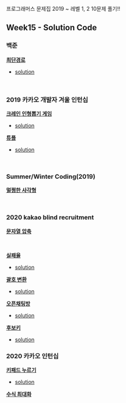 프로그래머스 문제집 2019 ~ 레벨 1, 2 10문제 풀기!!

## Week15 - Solution Code

### 백준
[**최단경로**](https://www.acmicpc.net/problem/1753)
* [solution](https://github.com/BBBOMi/Algorithms-New/blob/master/week15/Main_1753.java)



<br/>




### 2019 카카오 개발자 겨울 인턴십
[**크레인 인형뽑기 게임**](https://programmers.co.kr/learn/courses/30/lessons/64061)

* [solution](https://github.com/BBBOMi/Algorithms-New/blob/master/week15/programmers/Main_64061.java)



[**튜플**](https://programmers.co.kr/learn/courses/30/lessons/64065)

* [solution](https://github.com/BBBOMi/Algorithms-New/blob/master/week15/programmers/Main_64065.java)



<br/>



### Summer/Winter Coding(2019)

[**멀쩡한 사각형**](https://programmers.co.kr/learn/courses/30/lessons/62048)



<br/>



### 2020 kakao blind recruitment
[**문자열 압축**](https://programmers.co.kr/learn/courses/30/lessons/60057)



<br/>



[**실패율**](https://programmers.co.kr/learn/courses/30/lessons/42889)

* [solution]()

[**괄호 변환**](https://programmers.co.kr/learn/courses/30/lessons/60058)

* [solution](https://github.com/BBBOMi/Algorithms-New/blob/master/week15/programmers/Main_60058.java)

[**오픈채팅방**](https://programmers.co.kr/learn/courses/30/lessons/42888)

* [solution](https://github.com/BBBOMi/Algorithms-New/blob/master/week15/programmers/Main_42888.java)

[**후보키**](https://programmers.co.kr/learn/courses/30/lessons/42890)

* [solution](https://github.com/BBBOMi/Algorithms-New/blob/master/week15/programmers/Main_42890.java)

### 2020 카카오 인턴십
[**키패드 누르기**](https://programmers.co.kr/learn/courses/30/lessons/67256)

* [solution](https://github.com/BBBOMi/Algorithms-New/blob/master/week15/programmers/Main_67256.java)

[**수식 최대화**](https://programmers.co.kr/learn/courses/30/lessons/67257)

